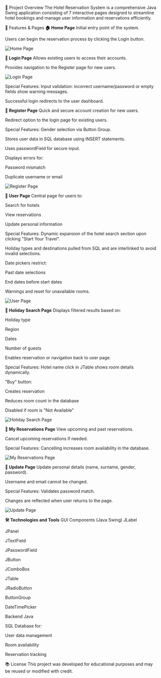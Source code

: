 📌 Project Overview
The Hotel Reservation System is a comprehensive Java Swing application consisting of 7 interactive pages designed to streamline hotel bookings and manage user information and reservations efficiently.

🚀 Features & Pages
**🏠 Home Page**
Initial entry point of the system.

Users can begin the reservation process by clicking the Login button.

![Home Page](https://github.com/user-attachments/assets/7bb73ff1-8c76-43fa-9f93-e06c21eb0a08)

**🔐 Login Page**
Allows existing users to access their accounts.

Provides navigation to the Register page for new users.

![Login Page](https://github.com/user-attachments/assets/b8484adf-19be-4055-8bd8-d6d514bb5434)

Special Features:
Input validation: incorrect username/password or empty fields show warning messages.

Successful login redirects to the user dashboard.

**📝 Register Page**
Quick and secure account creation for new users.

Redirect option to the login page for existing users.

Special Features:
Gender selection via Button Group.

Stores user data in SQL database using INSERT statements.

Uses passwordField for secure input.

Displays errors for:

Password mismatch

Duplicate username or email

![Register Page](https://github.com/user-attachments/assets/d391d3c5-4345-46ef-9371-f2e74db131eb)

**👤 User Page**
Central page for users to:

Search for hotels

View reservations

Update personal information

Special Features:
Dynamic expansion of the hotel search section upon clicking "Start Your Travel".

Holiday types and destinations pulled from SQL and are interlinked to avoid invalid selections.

Date pickers restrict:

Past date selections

End dates before start dates

Warnings and reset for unavailable rooms.

![User Page](https://github.com/user-attachments/assets/e37638ab-b10e-4cc3-aaea-ba2068b581f8)

**🌴 Holiday Search Page**
Displays filtered results based on:

Holiday type

Region

Dates

Number of guests

Enables reservation or navigation back to user page.

Special Features:
Hotel name click in JTable shows room details dynamically.



"Buy" button:

Creates reservation

Reduces room count in the database

Disabled if room is "Not Available"

![Holiday Search Page](https://github.com/user-attachments/assets/ab3a6b6d-e125-440e-9a09-7e837f35adf7)

**📅 My Reservations Page**
View upcoming and past reservations.

Cancel upcoming reservations if needed.

Special Features:
Cancelling increases room availability in the database.

![My Reservations Page](https://github.com/user-attachments/assets/135cd671-dcd8-4395-a2c7-a8f70aebf580)

**🔧 Update Page**
Update personal details (name, surname, gender, password).

Username and email cannot be changed.

Special Features:
Validates password match.

Changes are reflected when user returns to the page.


![Update Page](https://github.com/user-attachments/assets/1df5e57d-62fd-43bc-abfa-b54263d7478f)

**🛠 Technologies and Tools**
GUI Components (Java Swing)
JLabel

JPanel

JTextField

JPasswordField

JButton

JComboBox

JTable

JRadioButton

ButtonGroup

DateTimePicker

Backend
Java

SQL Database for:

User data management

Room availability

Reservation tracking





📚 License
This project was developed for educational purposes and may be reused or modified with credit.
